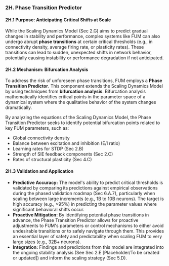 ### 2H. Phase Transition Predictor

#### 2H.1 Purpose: Anticipating Critical Shifts at Scale

While the Scaling Dynamics Model (Sec 2.G) aims to predict gradual changes in stability and performance, complex systems like FUM can also undergo abrupt **phase transitions** at certain critical thresholds (e.g., in connectivity density, average firing rate, or plasticity rates). These transitions can lead to sudden, unexpected shifts in network behavior, potentially causing instability or performance degradation if not anticipated.

#### 2H.2 Mechanism: Bifurcation Analysis

To address the risk of unforeseen phase transitions, FUM employs a **Phase Transition Predictor**. This component extends the Scaling Dynamics Model by using techniques from **bifurcation analysis**. Bifurcation analysis mathematically identifies critical points in the parameter space of a dynamical system where the qualitative behavior of the system changes dramatically.

By analyzing the equations of the Scaling Dynamics Model, the Phase Transition Predictor seeks to identify potential bifurcation points related to key FUM parameters, such as:
*   Global connectivity density
*   Balance between excitation and inhibition (E/I ratio)
*   Learning rates for STDP (Sec 2.B)
*   Strength of SIE feedback components (Sec 2.C)
*   Rates of structural plasticity (Sec 4.C)

#### 2H.3 Validation and Application

*   **Predictive Accuracy:** The model's ability to predict critical thresholds is validated by comparing its predictions against empirical observations during the phased validation roadmap (Sec 6.A.7), particularly when scaling between large increments (e.g., 1B to 10B neurons). The target is high accuracy (e.g., >95%) in predicting the parameter values where significant behavioral shifts occur.
*   **Proactive Mitigation:** By identifying potential phase transitions in advance, the Phase Transition Predictor allows for proactive adjustments to FUM's parameters or control mechanisms to either avoid undesirable transitions or to safely navigate through them. This provides an essential layer of safety and predictability when scaling FUM to very large sizes (e.g., 32B+ neurons).
*   **Integration:** Findings and predictions from this model are integrated into the ongoing stability analysis (See Sec 2.E [Placeholder/To be created or updated]) and inform the scaling strategy (Sec 5.D).
